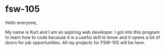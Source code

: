 # fsw-105

Hello everyone,

My name is Kurt and I am an aspiring web developer. I got into this program to learn how to code because it is a useful skill to know and it opens a lot of doors for job opportunities. All my projects for FSW-105 will be here.
